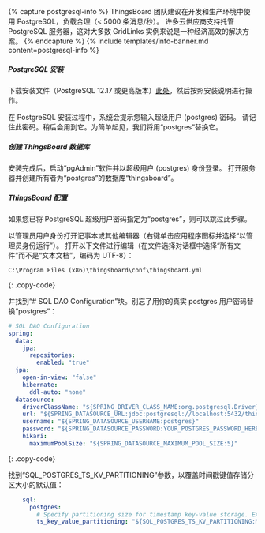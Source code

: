 {% capture postgresql-info %}
ThingsBoard 团队建议在开发和生产环境中使用 PostgreSQL，负载合理（< 5000 条消息/秒）。
许多云供应商支持托管 PostgreSQL 服务器，这对大多数 GridLinks 实例来说是一种经济高效的解决方案。
{% endcapture %}
{% include templates/info-banner.md content=postgresql-info %}

##### PostgreSQL 安装

下载安装文件（PostgreSQL 12.17 或更高版本）[此处](https://www.enterprisedb.com/downloads/postgres-postgresql-downloads#windows)，然后按照安装说明进行操作。

在 PostgreSQL 安装过程中，系统会提示您输入超级用户 (postgres) 密码。
请记住此密码。稍后会用到它。为简单起见，我们将用“postgres”替换它。

##### 创建 ThingsBoard 数据库

安装完成后，启动“pgAdmin”软件并以超级用户 (postgres) 身份登录。
打开服务器并创建所有者为“postgres”的数据库“thingsboard”。

##### ThingsBoard 配置

如果您已将 PostgreSQL 超级用户密码指定为“postgres”，则可以跳过此步骤。

以管理员用户身份打开记事本或其他编辑器（右键单击应用程序图标并选择“以管理员身份运行”）。
打开以下文件进行编辑（在文件选择对话框中选择“所有文件”而不是“文本文档”，编码为 UTF-8）：

```text 
C:\Program Files (x86)\thingsboard\conf\thingsboard.yml
``` 
{: .copy-code}


并找到“# SQL DAO Configuration”块。别忘了用你的真实 postgres 用户密码替换“postgres”：

```yml
# SQL DAO Configuration
spring:
  data:
    jpa:
      repositories:
        enabled: "true"
  jpa:
    open-in-view: "false"
    hibernate:
      ddl-auto: "none"
  datasource:
    driverClassName: "${SPRING_DRIVER_CLASS_NAME:org.postgresql.Driver}"
    url: "${SPRING_DATASOURCE_URL:jdbc:postgresql://localhost:5432/thingsboard}"
    username: "${SPRING_DATASOURCE_USERNAME:postgres}"
    password: "${SPRING_DATASOURCE_PASSWORD:YOUR_POSTGRES_PASSWORD_HERE}"
    hikari:
      maximumPoolSize: "${SPRING_DATASOURCE_MAXIMUM_POOL_SIZE:5}"
``` 
{: .copy-code}

找到“SQL_POSTGRES_TS_KV_PARTITIONING”参数，以覆盖时间戳键值存储分区大小的默认值：

```yml
    sql:
      postgres:
        # Specify partitioning size for timestamp key-value storage. Example: DAYS, MONTHS, YEARS, INDEFINITE.
        ts_key_value_partitioning: "${SQL_POSTGRES_TS_KV_PARTITIONING:MONTHS}"
```